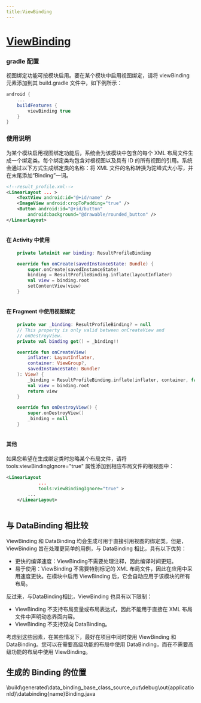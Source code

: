 ```yaml
---
title:ViewBinding
---
```


# [ViewBinding](https://developer.android.com/topic/libraries/view-binding)
### gradle 配置
视图绑定功能可按模块启用。要在某个模块中启用视图绑定，请将 viewBinding 元素添加到其 build.gradle 文件中，如下例所示：
```groovy
android {
    ...
    buildFeatures {
        viewBinding true
    }
}
```

### 使用说明
为某个模块启用视图绑定功能后，系统会为该模块中包含的每个 XML 布局文件生成一个绑定类。每个绑定类均包含对根视图以及具有 ID 的所有视图的引用。系统会通过以下方式生成绑定类的名称：将 XML 文件的名称转换为驼峰式大小写，并在末尾添加“Binding”一词。

```xml
<!--result_profile.xml-->
<LinearLayout ... >
    <TextView android:id="@+id/name" />
    <ImageView android:cropToPadding="true" />
    <Button android:id="@+id/button"
        android:background="@drawable/rounded_button" />
</LinearLayout>
    
```
#### 在 Activity 中使用
```kotlin
    private lateinit var binding: ResultProfileBinding

    override fun onCreate(savedInstanceState: Bundle) {
        super.onCreate(savedInstanceState)
        binding = ResultProfileBinding.inflate(layoutInflater)
        val view = binding.root
        setContentView(view)
    }
    
```

#### 在 Fragment 中使用视图绑定
```kotlin
    private var _binding: ResultProfileBinding? = null
    // This property is only valid between onCreateView and
    // onDestroyView.
    private val binding get() = _binding!!

    override fun onCreateView(
        inflater: LayoutInflater,
        container: ViewGroup?,
        savedInstanceState: Bundle?
    ): View? {
        _binding = ResultProfileBinding.inflate(inflater, container, false)
        val view = binding.root
        return view
    }

    override fun onDestroyView() {
        super.onDestroyView()
        _binding = null
    }
    
```

#### 其他
如果您希望在生成绑定类时忽略某个布局文件，请将 tools:viewBindingIgnore="true" 属性添加到相应布局文件的根视图中：
```xml
<LinearLayout
            ...
            tools:viewBindingIgnore="true" >
        ...
    </LinearLayout>
    
```

## 与 DataBinding 相比较
ViewBinding 和 DataBinding 均会生成可用于直接引用视图的绑定类。但是，ViewBinding 旨在处理更简单的用例，与 DataBinding 相比，具有以下优势：

* 更快的编译速度：ViewBinding不需要处理注释，因此编译时间更短。
* 易于使用：ViewBinding 不需要特别标记的 XML 布局文件，因此在应用中采用速度更快。在模块中启用 ViewBinding 后，它会自动应用于该模块的所有布局。

反过来，与DataBinding相比，ViewBinding 也具有以下限制：
* ViewBinding 不支持布局变量或布局表达式，因此不能用于直接在 XML 布局文件中声明动态界面内容。
* ViewBinding 不支持双向 DataBinding。

考虑到这些因素，在某些情况下，最好在项目中同时使用 ViewBinding 和 DataBinding。您可以在需要高级功能的布局中使用 DataBinding，而在不需要高级功能的布局中使用 ViewBinding。

## 生成的 Binding 的位置
\build\generated\data_binding_base_class_source_out\debug\out\{applicationId}\databinding\{name}Binding.java